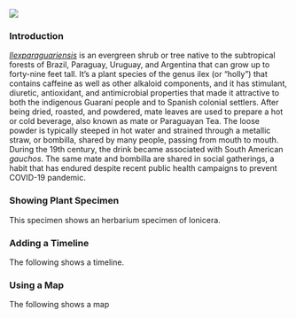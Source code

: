 <a href="https://www.juncture-digital.org"><img src="https://juncture-digital.github.io/juncture/static/images/ve-button.png"></a>

<param ve-config 
       title="Lonicera"
       source image="https://upload.wikimedia.org/wikipedia/commons/1/18/Lonicera_japonica%2C_2021-10-02%2C_South_Side.jpg"
       banner="https://upload.wikimedia.org/wikipedia/commons/1/18/Lonicera_japonica%2C_2021-10-02%2C_South_Side.jpg"
       author="Siya Kakumanu"
       layout="vertical">

### Introduction
[_Ilexparaguariensis_](https://powo.science.kew.org/taxon/urn:lsid:ipni.org:names:315555-2) is an evergreen shrub or tree native to the subtropical forests of Brazil, Paraguay, Uruguay, and Argentina that can grow up to forty-nine feet tall. It’s a plant species of the genus ilex (or “holly”) that contains caffeine as well as other alkaloid components, and it has stimulant, diuretic, antioxidant, and antimicrobial properties that made it attractive to both the indigenous Guaraní people and to Spanish colonial settlers. After being dried, roasted, and powdered, mate leaves are used to prepare a hot or cold beverage, also known as mate or Paraguayan Tea. The loose powder is typically steeped in hot water and strained through a <span data-mouseover-image-zoomto="977,15,991,782">metallic straw</span>, or bombilla, shared by many people, passing from mouth to mouth. During the 19th century, the drink became associated with South American *gauchos*. The same mate and bombilla are shared in social gatherings, a habit that has endured despite recent public health campaigns to prevent COVID-19 pandemic.

<param ve-image url="https://upload.wikimedia.org/wikipedia/commons/d/df/Phoenix_dactylifera_Daktylowiec_w%C5%82a%C5%9Bciwy_2023-02-24_07.jpg">

<param ve-vid="SBCRB2qhfUI">

<param ve-entity eid="Q155" title="Brazil">
<param ve-entity eid="Q60235" title="caffeine">
<param ve-entity eid="Q200656" title="diuretic">
<param ve-entity eid="Q46429" title=“Guarani people”>
<param ve-entity eid="Q84263196" title=“COVID-19 pandemic”>

### Showing Plant Specimen
This specimen shows an herbarium specimen of lonicera. 

<param ve-plant-specimen jpid="10.5555/al.ap.specimen.l0001583">
<param ve-iframe src="https://archive.org/details/honeysucklebusht1927perr/page/n3/mode/2up?view=theater">

### Adding a Timeline
The following shows a timeline. 
<param ve-knightlab-timeline
source="12sbKgRpNrLd_fJRTzJxIVEW74NQsavvslRTW6SnG6VI"
timenav-position="bottom"
hash-bookmark="false”
initial-zoom="1"
height="750">

### Using a Map
The following shows a map
<param ve-map="Native Range">



